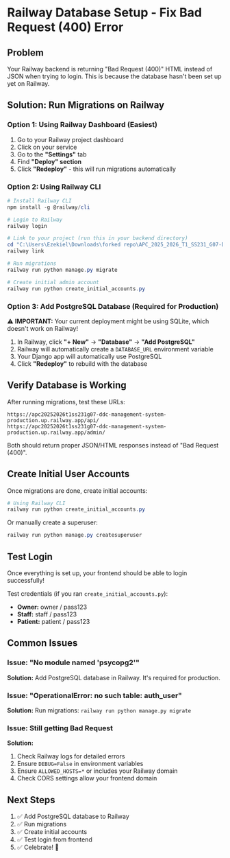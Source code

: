 # Railway Database Setup - Fix Bad Request (400) Error

## Problem
Your Railway backend is returning "Bad Request (400)" HTML instead of JSON when trying to login. This is because the database hasn't been set up yet on Railway.

## Solution: Run Migrations on Railway

### Option 1: Using Railway Dashboard (Easiest)

1. Go to your Railway project dashboard
2. Click on your service
3. Go to the **"Settings"** tab
4. Find **"Deploy" section**
5. Click **"Redeploy"** - this will run migrations automatically

### Option 2: Using Railway CLI

```powershell
# Install Railway CLI
npm install -g @railway/cli

# Login to Railway
railway login

# Link to your project (run this in your backend directory)
cd "C:\Users\Ezekiel\Downloads\forked repo\APC_2025_2026_T1_SS231_G07-DDC-Management-System\dorotheo-dental-clinic-website\backend"
railway link

# Run migrations
railway run python manage.py migrate

# Create initial admin account
railway run python create_initial_accounts.py
```

### Option 3: Add PostgreSQL Database (Required for Production)

⚠️ **IMPORTANT:** Your current deployment might be using SQLite, which doesn't work on Railway!

1. In Railway, click **"+ New"** → **"Database"** → **"Add PostgreSQL"**
2. Railway will automatically create a `DATABASE_URL` environment variable
3. Your Django app will automatically use PostgreSQL
4. Click **"Redeploy"** to rebuild with the database

## Verify Database is Working

After running migrations, test these URLs:

```
https://apc20252026t1ss231g07-ddc-management-system-production.up.railway.app/api/
https://apc20252026t1ss231g07-ddc-management-system-production.up.railway.app/admin/
```

Both should return proper JSON/HTML responses instead of "Bad Request (400)".

## Create Initial User Accounts

Once migrations are done, create initial accounts:

```powershell
# Using Railway CLI
railway run python create_initial_accounts.py
```

Or manually create a superuser:

```powershell
railway run python manage.py createsuperuser
```

## Test Login

Once everything is set up, your frontend should be able to login successfully!

Test credentials (if you ran `create_initial_accounts.py`):
- **Owner:** owner / pass123
- **Staff:** staff / pass123
- **Patient:** patient / pass123

## Common Issues

### Issue: "No module named 'psycopg2'"
**Solution:** Add PostgreSQL database in Railway. It's required for production.

### Issue: "OperationalError: no such table: auth_user"
**Solution:** Run migrations: `railway run python manage.py migrate`

### Issue: Still getting Bad Request
**Solution:** 
1. Check Railway logs for detailed errors
2. Ensure `DEBUG=False` in environment variables
3. Ensure `ALLOWED_HOSTS=*` or includes your Railway domain
4. Check CORS settings allow your frontend domain

## Next Steps

1. ✅ Add PostgreSQL database to Railway
2. ✅ Run migrations
3. ✅ Create initial accounts
4. ✅ Test login from frontend
5. ✅ Celebrate! 🎉
